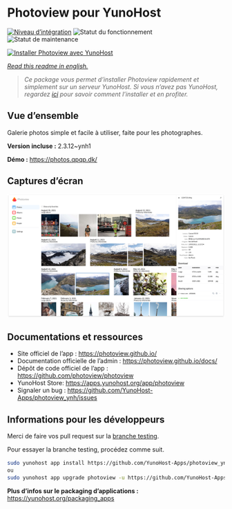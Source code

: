 <!--
N.B.: This README was automatically generated by https://github.com/YunoHost/apps/tree/master/tools/readme_generator
It shall NOT be edited by hand.
-->

# Photoview pour YunoHost

[![Niveau d’intégration](https://dash.yunohost.org/integration/photoview.svg)](https://dash.yunohost.org/appci/app/photoview) ![Statut du fonctionnement](https://ci-apps.yunohost.org/ci/badges/photoview.status.svg) ![Statut de maintenance](https://ci-apps.yunohost.org/ci/badges/photoview.maintain.svg)

[![Installer Photoview avec YunoHost](https://install-app.yunohost.org/install-with-yunohost.svg)](https://install-app.yunohost.org/?app=photoview)

*[Read this readme in english.](./README.md)*

> *Ce package vous permet d’installer Photoview rapidement et simplement sur un serveur YunoHost.
Si vous n’avez pas YunoHost, regardez [ici](https://yunohost.org/#/install) pour savoir comment l’installer et en profiter.*

## Vue d’ensemble

Galerie photos simple et facile à utiliser, faite pour les photographes.


**Version incluse :** 2.3.12~ynh1

**Démo :** https://photos.qpqp.dk/

## Captures d’écran

![Capture d’écran de Photoview](./doc/screenshots/screenshot1.png)

## Documentations et ressources

* Site officiel de l’app : <https://photoview.github.io/>
* Documentation officielle de l’admin : <https://photoview.github.io/docs/>
* Dépôt de code officiel de l’app : <https://github.com/photoview/photoview>
* YunoHost Store: <https://apps.yunohost.org/app/photoview>
* Signaler un bug : <https://github.com/YunoHost-Apps/photoview_ynh/issues>

## Informations pour les développeurs

Merci de faire vos pull request sur la [branche testing](https://github.com/YunoHost-Apps/photoview_ynh/tree/testing).

Pour essayer la branche testing, procédez comme suit.

``` bash
sudo yunohost app install https://github.com/YunoHost-Apps/photoview_ynh/tree/testing --debug
ou
sudo yunohost app upgrade photoview -u https://github.com/YunoHost-Apps/photoview_ynh/tree/testing --debug
```

**Plus d’infos sur le packaging d’applications :** <https://yunohost.org/packaging_apps>